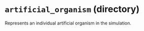 # `artificial_organism` (directory)

Represents an individual artificial organism in the simulation.